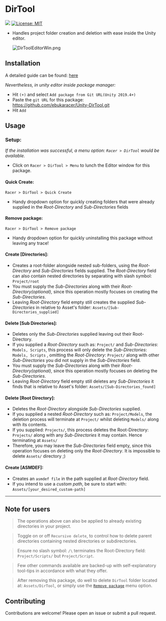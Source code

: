 # DirTool
[![](https://img.shields.io/badge/PRs-welcome-blue)](http://makeapullrequest.com) [![License: MIT](https://img.shields.io/badge/License-MIT-blue)](https://github.com/ebukaracer/ebukaracer/blob/ebukaracer-resources/LICENSE.md)

- Handles project folder creation and deletion with ease inside the Unity editor.

	![DirToolEditorWin.png](https://github.com/ebukaracer/ebukaracer/blob/ebukaracer-resources/DirTool-Images/DirToolEditorWin.png)

## Installation
A detailed guide can be found: [here](https://github.com/ebukaracer/EzUnityUtils/blob/main/INSTALLGUIDE.md#install-guide)

*Nevertheless, in unity editor inside package manager:*
- Hit `(+)` and select `Add package from Git URL(Unity 2019.4+)` 
- Paste the `git URL` for this package: https://github.com/ebukaracer/Unity-DirTool.git 
- Hit `Add`

## Usage

### Setup:
*If the installation was successful, a menu option: `Racer > DirTool` would be available.*
- Click on `Racer > DirTool > Menu` to lunch the Editor window for this package.

#### Quick Create:
`Racer > DirTool > Quick Create`
- Handy dropdown option for quickly creating folders that were already supplied in the *Root-Directory* and *Sub-Directories* fields

#### Remove package:
`Racer > DirTool > Remove package`
- Handy dropdown option for quickly uninstalling this package without leaving any trace! 

#### Create [Directories]:
- Creates a root-folder alongside nested sub-folders, using the *Root-Directory* and *Sub-Directories* fields supplied. The *Root-Directory* field can also contain nested directories by separating with slash symbol: `Project/root`
- You must supply the *Sub-Directories* along with their *Root-Directory(optional)*, since this operation mostly focuses on creating the *Sub-Directories*.
- Leaving *Root-Directory* field empty still creates the supplied *Sub-Directories* in relative to Asset's folder: `Assets/[Sub-Directories_supplied]`

#### Delete [Sub Directories]:
- Deletes only the *Sub-Directories* supplied leaving out their Root-Directory.
- If you supplied a *Root-Directory* such as: `Project/` and *Sub-Directories*: `Models, Scripts`, this process will only delete the *Sub-Directories*: `Models, Scripts` , omitting the *Root-Directory*: `Project/` along with other *Sub-Directories* you did not supply in the *Sub-Directories* field.
- You must supply the *Sub-Directories* along with their *Root-Directory(optional)*, since this operation mostly focuses on deleting the *Sub-Directories*.
- Leaving *Root-Directory* field empty still deletes any *Sub-Directories* it finds that is relative to Asset's folder: `Assets/[Sub-Directories_found]`

#### Delete [Root Directory]:
- Deletes the *Root-Directory* alongside *Sub-Directories* supplied.
- If you supplied a nested *Root-Directory* such as: `Project/Models`, the deletion process will terminate at `Project/` whilst deleting `Models/` along with its contents.
- If you supplied: `Projects/`, this process deletes the Root-Directory: `Projects/` along with any *Sub-Directories* it may contain. Hence terminating at `Assets/`
- Therefore, you may leave the *Sub-Directories* field empty, since this operation focuses on deleting only the *Root-Directory*. It is impossible to delete `Assets/` directory ;)

#### Create [ASMDEF]:
- Creates an `asmdef file` in the path supplied at *Root-Directory* field.
- If you intend to use a *custom path*, be sure to start with: `Assets/[your_desired_custom-path]`

---

##  Note for users
> The operations above can also be applied to already existing directories in your project.

> Toggle on or off `Recursive delete`, to control how to delete parent directories containing nested directories or subdirectories.

> Ensure no slash symbol: `/\` terminates the Root-Directory field: `Project/Scripts/` but `Project/Script`.

> Few other commands available are backed-up with self-explanatory tool-tips in accordance with what they offer.

> After removing this package, do well to delete `DirTool` folder located at: `Assets/DirTool`, or simply use the [`Remove package`](https://github.com/ebukaracer/Unity-DirTool/tree/main?tab=readme-ov-file#remove-package) menu option.

## Contributing    
Contributions are welcome! Please open an issue or submit a pull request.